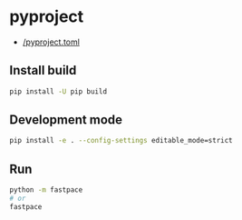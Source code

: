 # pyproject

- [/pyproject.toml](/pyproject.toml)

## Install build

```bash
pip install -U pip build
```

## Development mode

```bash
pip install -e . --config-settings editable_mode=strict
```

## Run

```bash
python -m fastpace
# or
fastpace
```

